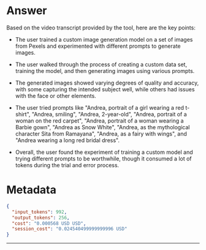 # Answer

Based on the video transcript provided by the tool, here are the key points:

- The user trained a custom image generation model on a set of images from Pexels and experimented with different prompts to generate images.

- The user walked through the process of creating a custom data set, training the model, and then generating images using various prompts.

- The generated images showed varying degrees of quality and accuracy, with some capturing the intended subject well, while others had issues with the face or other elements.

- The user tried prompts like "Andrea, portrait of a girl wearing a red t-shirt", "Andrea, smiling", "Andrea, 2-year-old", "Andrea, portrait of a woman on the red carpet", "Andrea, portrait of a woman wearing a Barbie gown", "Andrea as Snow White", "Andrea, as the mythological character Sita from Ramayana", "Andrea, as a fairy with wings", and "Andrea wearing a long red bridal dress".

- Overall, the user found the experiment of training a custom model and trying different prompts to be worthwhile, though it consumed a lot of tokens during the trial and error process.

# Metadata

```json
{
  "input_tokens": 992,
  "output_tokens": 256,
  "cost": "0.000568 USD USD",
  "session_cost": "0.024540499999999996 USD"
}
```

-----
